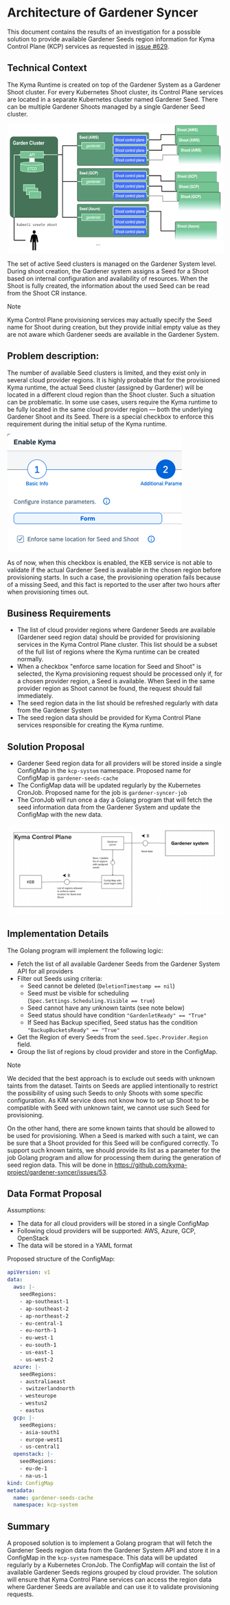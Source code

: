 # Architecture of Gardener Syncer

This document contains the results of an investigation for a possible solution to provide available
Gardener Seeds region information for Kyma Control Plane (KCP) services as requested in [issue #629](https://github.com/kyma-project/infrastructure-manager/issues/629).

## Technical Context
The Kyma Runtime is created on top of the Gardener System as a Gardener Shoot cluster.
For every Kubernetes Shoot cluster, its Control Plane services are located in a separate Kubernetes cluster named Gardener Seed.
There can be multiple Gardener Shoots managed by a single Gardener Seed cluster.

<img alt="shoot.png" height="300" src="../assets/shoot.png" width="600"/>

The set of active Seed clusters is managed on the Gardener System level.
During shoot creation, the Gardener system assigns a Seed for a Shoot based on internal configuration and availability of resources.
When the Shoot is fully created, the information about the used Seed can be read from the Shoot CR instance.

> [!NOTE]
> Kyma Control Plane provisioning services may actually specify the Seed name for Shoot during creation, but they provide initial empty value
> as they are not aware which Gardener seeds are available in the Gardener System.

## Problem description:

The number of available Seed clusters is limited, and they exist only in several cloud provider regions.
It is highly probable that for the provisioned Kyma runtime, the actual Seed cluster (assigned by Gardener) will be located in a different cloud region than the Shoot cluster.
Such a situation can be problematic.
In some use cases, users require the Kyma runtime to be fully located in the same cloud provider region — both the underlying Gardener Shoot and its Seed.
There is a special checkbox to enforce this requirement during the initial setup of the Kyma runtime.

![seed_same_region_check.png](../assets/seed_same_region_check.png)

As of now, when this checkbox is enabled, the KEB service is not able to validate if the actual Gardener Seed is available in the chosen region before provisioning starts.
In such a case, the provisioning operation fails because of a missing Seed, and this fact is reported to the user after two hours after when provisioning times out.

## Business Requirements

- The list of cloud provider regions where Gardener Seeds are available (Gardener seed region data) should be provided for provisioning services in the Kyma Control Plane cluster. This list should be a subset of the full list of regions where the Kyma runtime can be created normally.
- When a checkbox "enforce same location for Seed and Shoot" is selected, the Kyma provisioning request should be processed only if, for a chosen provider region, a Seed is available. When Seed in the same provider region as Shoot cannot be found, the request should fail immediately.
- The seed region data in the list should be refreshed regularly with data from the Gardener System
- The seed region data should be provided for Kyma Control Plane services responsible for creating the Kyma runtime.

## Solution Proposal
- Gardener Seed region data for all providers will be stored inside a single ConfigMap in the `kcp-system` namespace. Proposed name for ConfigMap is `gardener-seeds-cache`
- The ConfigMap data will be updated regularly by the Kubernetes CronJob. Proposed name for the job is `gardener-syncer-job`
- The CronJob will run once a day a Golang program that will fetch the seed information data from the Gardener System and update the ConfigMap with the new data.

![Gardener Syncer High Level Architecture](../assets/gardener-syncer-high-level-tam.png)

## Implementation Details
The Golang program will implement the following logic:
- Fetch the list of all available Gardener Seeds from the Gardener System API for all providers
- Filter out Seeds using criteria:
  - Seed cannot be deleted (`DeletionTimestamp == nil`)
  - Seed must be visible for scheduling (`Spec.Settings.Scheduling.Visible == true`)
  - Seed cannot have any unknown taints (see note below)
  - Seed status should have condition `"GardenletReady" == "True"`
  - If Seed has Backup specified, Seed status has the condition `"BackupBucketsReady" == "True"`
- Get the Region of every Seeds from the `seed.Spec.Provider.Region` field.
- Group the list of regions by cloud provider and store in the ConfigMap.

> [!Note]
> We decided that the best approach is to exclude out seeds with unknown taints from the dataset.
> Taints on Seeds are applied intentionally to restrict the possibility of using such Seeds to only Shoots with some specific configuration.
> As KIM service does not know how to set up Shoot to be compatible with Seed with unknown taint, we cannot use such Seed for provisioning. 
>
> On the other hand, there are some known taints that should be allowed to be used for provisioning.
> When a Seed is marked with such a taint, we can be sure that a Shoot provided for this Seed will be configured correctly.
> To support such known taints, we should provide its list as a parameter for the job Golang program and allow
> for processing them during the generation of seed region data. This will be done in https://github.com/kyma-project/gardener-syncer/issues/53.

## Data Format Proposal
Assumptions: 
- The data for all cloud providers will be stored in a single ConfigMap
- Following cloud providers will be supported: AWS, Azure, GCP, OpenStack
- The data will be stored in a YAML format

Proposed structure of the ConfigMap:

```yaml
apiVersion: v1
data:
  aws: |-
    seedRegions:
    - ap-southeast-1
    - ap-southeast-2
    - ap-northeast-2
    - eu-central-1
    - eu-north-1
    - eu-west-1
    - eu-south-1
    - us-east-1
    - us-west-2
  azure: |-
    seedRegions:
    - australiaeast
    - switzerlandnorth
    - westeurope
    - westus2
    - eastus
  gcp: |-
    seedRegions:
    - asia-south1
    - europe-west1
    - us-central1
  openstack: |-
    seedRegions:
    - eu-de-1
    - na-us-1
kind: ConfigMap
metadata:
  name: gardener-seeds-cache
  namespace: kcp-system
```

## Summary

A proposed solution is to implement a Golang program that will fetch the Gardener Seeds region data from the Gardener System API and store it in a ConfigMap in the `kcp-system` namespace.
This data will be updated regularly by a Kubernetes CronJob.
The ConfigMap will contain the list of available Gardener Seeds regions grouped by cloud provider.
The solution will ensure that Kyma Control Plane services can access the region data where Gardener Seeds are available and can use it to validate provisioning requests.


